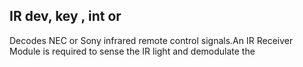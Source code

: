 ## IR dev, key , int or

Decodes NEC or Sony infrared remote control signals.An IR Receiver Module is required to sense the IR light and demodulate the